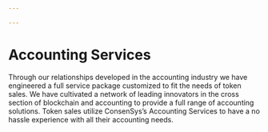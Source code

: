 ```yaml
---

---
```


# Accounting Services
Through our relationships developed in the accounting industry we have engineered a full service package customized to fit the needs of token sales. We have cultivated a network of leading innovators in the cross section of blockchain and accounting to provide a full range of accounting solutions. Token sales utilize ConsenSys’s Accounting Services to have a no hassle experience with all their accounting needs.

